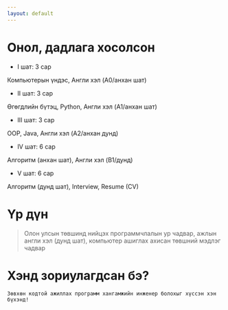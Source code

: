 ```yaml
---
layout: default
---
```

# Онол, дадлага хосолсон
* І шат:  3 сар
  
Компьютерын үндэс, Англи хэл (A0/анхан шат)

* ІІ шат:  3 сар
  
Өгөгдлийн бүтэц, Python, Англи хэл (A1/анхан шат)

* ІІІ шат:  3 сар
  
OOP, Java, Англи хэл (A2/анхан дунд)

* ІV шат:  6 сар
  
Алгоритм (анхан шат), Англи хэл (B1/дунд)

* V шат:  6 сар
  
Алгоритм (дунд шат), Interview, Resume (CV)

# Үр дүн
> Олон улсын төвшинд нийцэх программчлалын ур чадвар,
> ажлын англи хэл (дунд шат), компьютер ашиглах ахисан төвшний мэдлэг чадвар

# Хэнд зориулагдсан бэ? 
```
Зөвхөн кодтой ажиллах программ хангамжийн инженер болохыг хүссэн хэн бүхэнд!
```
